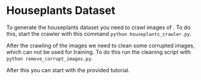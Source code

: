 
# Houseplants Dataset

To generate the houseplants dataset you need to crawl images of . To do this, start the crawler with this command `python houseplants_crawler.py`.

After the crawling of the images we need to clean some corrupted images, which can not be used for training. To do this run the cleaning script with `python remove_corrupt_images.py`.

After this you can start with the provided tutorial.

